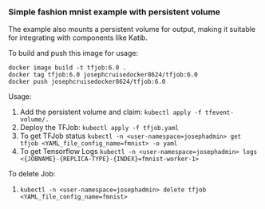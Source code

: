 ### Simple fashion mnist example with persistent volume

The example also mounts a persistent volume for output, making it suitable
for integrating with components like Katib.

To build and push this image for usage:
```shell
docker image build -t tfjob:6.0 .
docker tag tfjob:6.0 josephcruisedocker8624/tfjob:6.0
docker push josephcruisedocker8624/tfjob:6.0
```

Usage:
1. Add the persistent volume and claim: `kubectl apply -f tfevent-volume/.`
2. Deploy the TFJob: `kubectl apply -f tfjob.yaml`
3. To get TFJob status `kubectl -n <user-namespace=josephadmin> get tfjob <YAML_file_config_name=fmnist> -o yaml`
4. To get Tensorflow Logs `kubectl -n <user-namespace=josephadmin> logs <{JOBNAME}-{REPLICA-TYPE}-{INDEX}=fmnist-worker-1>`

To delete Job:
1. `kubectl -n <user-namespace=josephadmin> delete tfjob <YAML_file_config_name=fmnist>`
